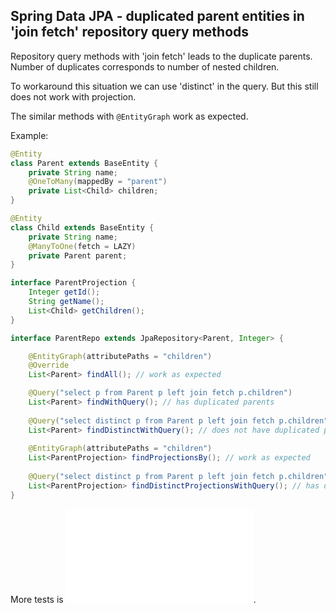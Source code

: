 ## Spring Data JPA - duplicated parent entities in 'join fetch' repository query methods 

Repository query methods with 'join fetch' leads to the duplicate parents.
Number of duplicates corresponds to number of nested children.

To workaround this situation we can use 'distinct' in the query.
But this still does not work with projection.

The similar methods with `@EntityGraph` work as expected.

Example:

```java
@Entity
class Parent extends BaseEntity {
	private String name;
	@OneToMany(mappedBy = "parent")
	private List<Child> children;
}

@Entity
class Child extends BaseEntity {
	private String name;
	@ManyToOne(fetch = LAZY)
	private Parent parent;
}

interface ParentProjection {
	Integer getId();
	String getName();
	List<Child> getChildren();
}

interface ParentRepo extends JpaRepository<Parent, Integer> {

	@EntityGraph(attributePaths = "children")
	@Override
	List<Parent> findAll(); // work as expected 

	@Query("select p from Parent p left join fetch p.children")
	List<Parent> findWithQuery(); // has duplicated parents
	
	@Query("select distinct p from Parent p left join fetch p.children")
   	List<Parent> findDistinctWithQuery(); // does not have duplicated parents
	
	@EntityGraph(attributePaths = "children")
	List<ParentProjection> findProjectionsBy(); // work as expected
		
	@Query("select distinct p from Parent p left join fetch p.children")
   	List<ParentProjection> findDistinctProjectionsWithQuery(); // has duplicated parents 
}
```   
    
More tests is ![here](src/test/java/io/github/cepr0/demo/repo/ParentRepoTest.java).